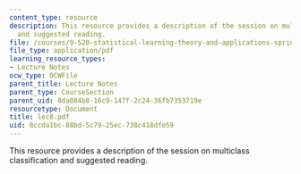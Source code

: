 ```yaml
---
content_type: resource
description: This resource provides a description of the session on multiclass classification
  and suggested reading.
file: /courses/9-520-statistical-learning-theory-and-applications-spring-2006/0ccda1bc88bd5c7925ec738c418dfe59_lec8.pdf
file_type: application/pdf
learning_resource_types:
- Lecture Notes
ocw_type: OCWFile
parent_title: Lecture Notes
parent_type: CourseSection
parent_uid: 8da084b8-16c9-147f-2c24-36fb7353719e
resourcetype: Document
title: lec8.pdf
uid: 0ccda1bc-88bd-5c79-25ec-738c418dfe59
---
```

This resource provides a description of the session on multiclass classification and suggested reading.

